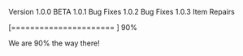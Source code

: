 Version
1.0.0 BETA
1.0.1 Bug Fixes
1.0.2 Bug Fixes
1.0.3 Item Repairs

[====================== ] 90%

We are 90% the way there!
